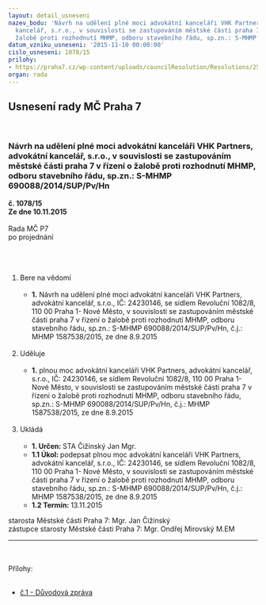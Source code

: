```yaml
---
layout: detail_usneseni
nazev_bodu: 'Návrh na udělení plné moci advokátní kanceláři VHK Partners, advokátní
  kancelář, s.r.o., v souvislosti se zastupováním městské části praha 7 v řízení o
  žalobě proti rozhodnutí MHMP, odboru stavebního řádu, sp.zn.: S-MHMP 690088/2014/SUP/Pv/Hn'
datum_vzniku_usneseni: '2015-11-10 00:00:00'
cislo_usneseni: 1078/15
prilohy:
- https://praha7.cz/wp-content/uploads/councilResolution/Resolutions/25771/1078_15_pril1.doc
organ: rada
---
```

<div id="ucUsn_pList" class="usn">
	<span><h2>Usnesení rady MČ Praha 7 </h2>
<br></span><div class="standBody">
<span><h3>Návrh na udělení plné moci advokátní kanceláři VHK Partners, advokátní kancelář, s.r.o., v souvislosti se zastupováním městské části praha 7 v řízení o žalobě proti rozhodnutí MHMP, odboru stavebního řádu, sp.zn.: S-MHMP 690088/2014/SUP/Pv/Hn</h3></span><div class="center">
		<strong>č. 1078/15</strong><br>
	</div>
<div class="center">
		<strong>Ze dne 10.11.2015</strong><br><br>
	</div>Rada MČ P7<br>po projednání<br><br><br><ol>
<br><li>Bere na vědomí <br><ul>
<br><li>
<strong>1.</strong> Návrh na udělení plné moci advokátní kanceláři VHK Partners, advokátní kancelář, s.r.o., IČ: 24230146, se sídlem Revoluční 1082/8, 110 00 Praha 1- Nové Město, v souvislosti se zastupováním městské části praha 7 v řízení o žalobě proti rozhodnutí MHMP, odboru stavebního řádu, sp.zn.: S-MHMP 690088/2014/SUP/Pv/Hn, č.j.: MHMP 1587538/2015, ze dne 8.9.2015</li>
</ul>
<br>
</li>
<li>Uděluje <br><ul>
<br><li>
<strong>1.</strong> plnou moc advokátní kanceláři VHK Partners, advokátní kancelář, s.r.o., IČ: 24230146, se sídlem Revoluční 1082/8, 110 00 Praha 1- Nové Město, v souvislosti se zastupováním městské části praha 7 v řízení o žalobě proti rozhodnutí MHMP, odboru stavebního řádu, sp.zn.: S-MHMP 690088/2014/SUP/Pv/Hn, č.j.: MHMP 1587538/2015, ze dne 8.9.2015 </li>
</ul>
<br>
</li>
<li>Ukládá <br><ul>
<br><li>
<strong>1. Určen: </strong>STA Čižinský Jan Mgr. <br>
</li>
<li>
<strong>1.1 Úkol: </strong>podepsat plnou moc advokátní kanceláři VHK Partners, advokátní kancelář, s.r.o., IČ: 24230146, se sídlem Revoluční 1082/8, 110 00 Praha 1- Nové Město, v souvislosti se zastupováním městské části praha 7 v řízení o žalobě proti rozhodnutí MHMP, odboru stavebního řádu, sp.zn.: S-MHMP 690088/2014/SUP/Pv/Hn, č.j.: MHMP 1587538/2015, ze dne 8.9.2015 <br>
</li>
<li>
<strong>1.2 Termín: </strong>13.11.2015</li>
</ul>
</li>
</ol>starosta Městské části Praha 7: Mgr. Jan Čižinský<br>zástupce starosty Městské části Praha 7: Mgr. Ondřej Mirovský M.EM <br><hr>
<br><br>Přílohy: <br><ul>
<br><li><a href="/zdroj.aspx?typ=4&amp;Id=68135&amp;sh=-1434279851" target="_blank" title="Odkaz na soubor - 24 kB - nové okno">č.1 - Důvodová zpráva</a></li>
</ul>
</div>
</div>